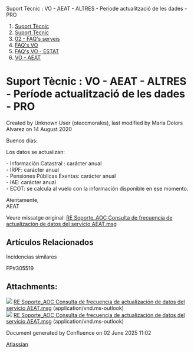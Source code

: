 Suport Tècnic : VO - AEAT - ALTRES - Període actualització de les dades - PRO  

1.  [Suport Tècnic](index.md)
2.  [Suport Tècnic](13893782.md)
3.  [02 - FAQ's serveis](26313393.md)
4.  [FAQ's VO](28705575.md)
5.  [FAQ's VO - ESTAT](28705579.md)
6.  [VO - AEAT](VO---AEAT_36340975.md)

Suport Tècnic : VO - AEAT - ALTRES - Període actualització de les dades - PRO
=============================================================================

Created by Unknown User (oteccmorales), last modified by Maria Dolors Alvarez on 14 August 2020

  

Buenos días:  
  
Los datos se actualizan:  
  
\- Información Catastral : carácter anual  
\- IRPF: carácter anual  
\- Pensiones Públicas Exentas: carácter anual  
\- IAE: carácter anual  
\- ECOT: se calcula al vuelo con la información disponible en ese momento.  
  
Atentamente,  
AEAT

  

Veure missatge original: [RE Soporte\_AOC Consulta de frecuencia de actualización de datos del servicio AEAT.msg](attachments/28705180/28705181.msg)

Artículos Relacionados
----------------------

  

  

Incidencias similares

FP#305519

  

Attachments:
------------

![](images/icons/bullet_blue.gif) [RE Soporte\_AOC Consulta de frecuencia de actualización de datos del servicio AEAT.msg](attachments/28705180/28705182.msg) (application/vnd.ms-outlook)  
![](images/icons/bullet_blue.gif) [RE Soporte\_AOC Consulta de frecuencia de actualización de datos del servicio AEAT.msg](attachments/28705180/28705181.msg) (application/vnd.ms-outlook)  

Document generated by Confluence on 02 June 2025 11:02

[Atlassian](http://www.atlassian.com/)